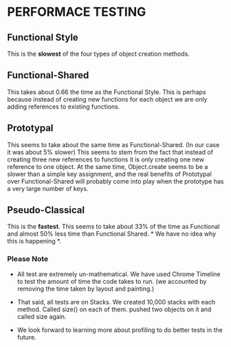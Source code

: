 PERFORMACE TESTING
==================

## Functional Style
This is the **slowest** of the four types of object creation methods.

## Functional-Shared
This takes about 0.66 the time as the Functional Style. This is perhaps because instead of creating new functions for each object we are only adding references to existing functions.

## Prototypal
This seems to take about the same time as Functional-Shared. (In our case it was about 5% slower) This seems to stem from the fact that instead of creating three new references to functions it is only creating one new reference to one object. At the same time, Object.create seems to be a slower than a simple key assignment, and the real benefits of Prototypal over Functional-Shared will probably come into play when the prototype has a very large number of keys.

## Pseudo-Classical
This is the **fastest**. This seems to take about 33% of the time as Functional and almost 50% less time than Functional Shared. * We have no idea why this is happening *.


### Please Note
* All test are extremely un-mathematical. We have used Chrome Timeline to test the amount of time the code takes to run. (we accounted by removing the time taken by layout and painting.)

* That said, all tests are on Stacks. We created 10,000 stacks with each method. Called size() on each of them. pushed two objects on it and called size again.

* We look forward to learning more about profiling to do better tests in the future.